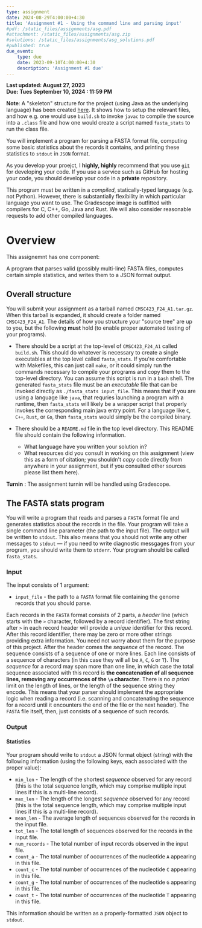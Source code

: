 ```yaml
---
type: assignment
date: 2024-08-29T4:00:00+4:30
title: 'Assignment #1 - Using the command line and parsing input'
#pdf: /static_files/assignments/asg.pdf
#attachment: /static_files/assignments/asg.zip
#solutions: /static_files/assignments/asg_solutions.pdf
#published: true
due_event: 
    type: due
    date: 2023-09-10T4:00:00+4:30
    description: 'Assignment #1 due'
---
```


**Last updated: August 27, 2023**  
**Due: Tues September 10, 2024 : 11:59 PM**  

**Note**: A "skeleton" structure for the project (using Java as the underlying language) has been created [here](https://github.com/umd-cmsc423/f2024_project1_sample). It shows how to setup the relevant files, and how e.g. one would use `build.sh` to invoke `javac` to compile the source into a `.class` file and how one would create a script named `fasta_stats` to run the class file.

You will implement a program for parsing a FASTA format file, computing some basic statistics about the records it contains, and printing these statistics to `stdout` in `JSON` format. 

As you develop your proejct, I **highly, highly** recommend that you use [`git`](https://git-scm.com/book/en/v1/Getting-Started) for developing your code. If you use a service such as GitHub for hosting your code, 
you should develop your code in a **private** repository.

This program must be written in a _compiled_, statically-typed language (e.g. not Python). However, there is substantially flexibility in which particular language you want to use. The Gradescope image is outfitted with compilers for C, C++, Go, Java and Rust. We will also consider reasonable requests to add other compiled languages.

# Overview

This assignemnt has one component:

A program that parses valid (possibly multi-line) FASTA files, computes certain simple statistics, and writes them to a JSON format output.

## Overall structure

You will submit your assignment as a tarball named `CMSC423_F24_A1.tar.gz`.  When this tarball is expanded, it should create a folder named `CMSC423_F24_A1`.  The details of how you structure your "source tree" are up to you, but the following **must** hold (to enable proper automated testing of your programs).

 * There should be a script at the top-level of `CMSC423_F24_A1` called `build.sh`.  This should do whatever is necessary to create a single executables at the top level called `fasta_stats`.  If you're comfortable with Makefiles, this can just call `make`, or it could simply run the commands necessary to compile your programs and copy them to the top-level directory.  You can assume this script is run in a `bash` shell. The generated `fasta_stats` file must be an _executable_ file that can be invoked directly as `./fasta_stats input_file`.  This means that if you are using a language like `java`, that requries launching a program with a runtime, then `fasta_stats` will likely be a wrapper script that properly invokes the corresponding main java entry point.  For a language like `C`, `C++`, `Rust`, or `Go`, then `fasta_stats` would simply be the compiled binary.
 
 * There should be a `README.md` file in the top level directory.  This README file should contain the following information.
     
     - What language have you written your solution in?
     - What resources did you consult in working on this assignment (view this as a form of citation; you shouldn't _copy_ code directly from anywhere in your assignment, but if you consulted other sources please list them here).

**Turnin** : The assignment turnin will be handled using Gradescope.  

## The FASTA stats program

You will write a program that reads and parses a `FASTA` format file and generates statistics about the records in the file. Your program will take a single command line parameter (the path to the input file).  The output will be written to `stdout`. This also means that you should not write any other messages to `stdout` — if you need to write diagnostic messgages from your program, you should write them to `stderr`. Your program should be called `fasta_stats`.

### Input 

The input consists of 1 argument:

* `input_file` - the path to a `FASTA` format file containing the genome records that you should parse.

Each records in the `FASTA` format consists of 2 parts, a _header_ line (which starts with the `>` character, followed by a record identifier). The first string after `>` in each record header will provide a _unique_ identifier for this record. After this record identifier, there may be zero or more other strings providing extra information. You need not worry about them for the purpose of this project. After the header comes the _sequence_ of the record. The sequence consists of a sequence of one or more lines. Each line consists of a sequence of characters (in this case they will all be `A`, `C`, `G` or `T`). The _sequence_ for a record may span more than one line, in which case the total sequence associated with this record is **the concatenation of all sequence lines, removing any occurrences of the `\n` character**.  There is no _a priori_ limit on the length of lines, or the length of the sequence string they encode.  This means that your parser should implement the appropriate logic when reading a record (i.e. scanning and concatenating the sequence for a record until it encounters the end of the file or the next header).  The `FASTA` file itself, then, just consists of a sequence of such records.

### Output 

#### Statistics

Your program should write to `stdout` a JSON format object (string) with the following information (using the following keys, each associated with the proper value):

* `min_len` - The length of the shortest _sequence_ observed for any record (this is the total sequence length, which may comprise multiple input lines if this is a multi-line record).
* `max_len` - The length of the longest _sequence_ observed for any record (this is the total sequence length, which may comprise multiple input lines if this is a multi-line record).
* `mean_len` - The average length of sequences observed for the records in the input file.
* `tot_len` - The total length of sequences observed for the records in the input file.
* `num_records` - The total number of input records observed in the input file.
* `count_a` - The total number of occurrences of the nucleotide `A` appearing in this file.
* `count_c` - The total number of occurrences of the nucleotide `C` appearing in this file.
* `count_g` - The total number of occurrences of the nucleotide `G` appearing in this file.
* `count_t` - The total number of occurrences of the nucleotide `T` appearing in this file.

This information should be written as a properly-formatted `JSON` object to `stdout`.
